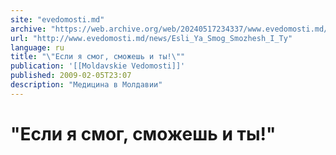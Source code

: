```yaml
---
site: "evedomosti.md"
archive: "https://web.archive.org/web/20240517234337/www.evedomosti.md/news/Esli_Ya_Smog_Smozhesh_I_Ty"
url: "http://www.evedomosti.md/news/Esli_Ya_Smog_Smozhesh_I_Ty"
language: ru
title: "\"Если я смог, сможешь и ты!\""
publication: '[[Moldavskie Vedomosti]]'
published: 2009-02-05T23:07
description: "Медицина в Молдавии"
---
```


# "Если я смог, сможешь и ты!"

